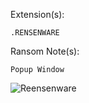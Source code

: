 Extension(s): 
```
.RENSENWARE
```
Ransom Note(s): 
```
Popup Window
```
![Reensenware](https://github.com/user-attachments/assets/9bcb47d4-cd8e-46fd-8c47-7965d7009732)
